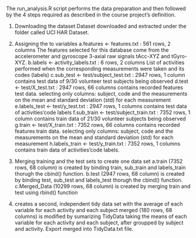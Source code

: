 The run_analysis.R script performs the data preparation and then followed by the 4 steps required as described in the course project’s definition.

1. Downloading the dataset
Dataset downloaded and extracted under the folder called UCI HAR Dataset.

2. Assigning the to variables
a.features <- features.txt : 561 rows, 2 columns
  The features selected for this database come from the accelerometer and gyroscope 3-axial raw signals tAcc-XYZ and tGyro-XYZ.
b.labels <- activity_labels.txt : 6 rows, 2 columns
  List of activities performed when the corresponding measurements were taken and its codes (labels)
c.sub_test <- test/subject_test.txt : 2947 rows, 1 column
  contains test data of 9/30 volunteer test subjects being observed
d.test <- test/X_test.txt : 2947 rows, 66 columns
  contains recorded features test data. selecting only columns: subject, code and the measurements on the mean and standard deviation (std) for each measurement
e.labels_test <- test/y_test.txt : 2947 rows, 1 columns
  contains test data of activities’code labels
f.sub_train <- test/subject_train.txt : 7352 rows, 1 column
  contains train data of 21/30 volunteer subjects being observed
g.train <- test/X_train.txt : 7352 rows, 66 columns
  contains recorded features train data. selecting only columns: subject, code and the measurements on the mean and standard deviation (std) for each measurement
h.labels_train <- test/y_train.txt : 7352 rows, 1 columns
  contains train data of activities’code labels.

3. Merging training and the test sets to create one data set
a.train (7352 rows, 68 column) is created by binding train, sub_train and labels_train thorugh the cbind() function. 
b.test (2947 rows, 68 column) is created by binding test, sub_test and labels_test thorugh the cbind() function.
c.Merged_Data (10299 rows, 68 column) is created by merging train and test using rbind() function

4. creates a second, independent tidy data set with the average of each variable for each activity and each subject
  merged (180 rows, 68 columns) is modified by sumarizing TidyData taking the means of each variable for each activity and each subject, after groupped by subject and activity.
  Export merged into TidyData.txt file.
